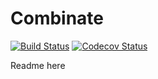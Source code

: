 # Combinate

[![Build Status](https://travis-ci.org/nas5w/combinate.svg?branch=master)](https://travis-ci.org/nas5w/combinate) [![Codecov Status](https://codecov.io/gh/nas5w/combinate/branch/master/graph/badge.svg)](https://codecov.io/gh/nas5w/combinate/branch/master)

Readme here

